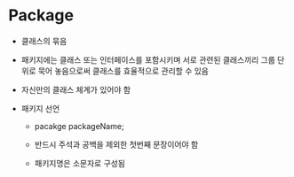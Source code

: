 # Package

- 클래스의 묶음

- 패키지에는 클래스 또는 인터페이스를 포함시키며 서로 관련된 클래스끼리 그룹 단위로 묵어 놓음으로써 클래스를 효율적으로 관리할 수 있음

- 자신만의 클래스 체계가 있어야 함

- 패키지 선언

  - pacakge packageName;

  - 반드시 주석과 공백을 제외한 첫번째 문장이어야 함

  - 패키지명은 소문자로 구성됨

    